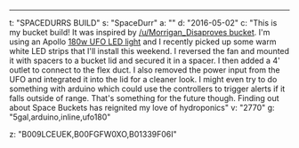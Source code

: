 ---
t: "SPACEDURRS BUILD"
s: "SpaceDurr"
a: ""
d: "2016-05-02"
c: "This is my bucket build! It was inspired by <a href='/u/Morrigan_Disapproves'>/u/Morrigan_Disaproves bucket</a>. I'm using an Apollo <a href='https://amzn.to/36NO5zr'>180w UFO LED light</a> and I recently picked up some warm white LED strips that I'll install this weekend. I reversed the fan and mounted it with spacers to a bucket lid and secured it in a spacer. I then added a 4' outlet to connect to the flex duct. I also removed the power input from the UFO and integrated it into the lid for a cleaner look.
  I might even try to do something with arduino which could use the controllers to trigger alerts if it falls outside of range. That's something for the future though. Finding out about Space Buckets has reignited my love of hydroponics"
v: "2770"
g: "5gal,arduino,inline,ufo180"

z: "B009LCEUEK,B00FGFW0XO,B01339F06I"

